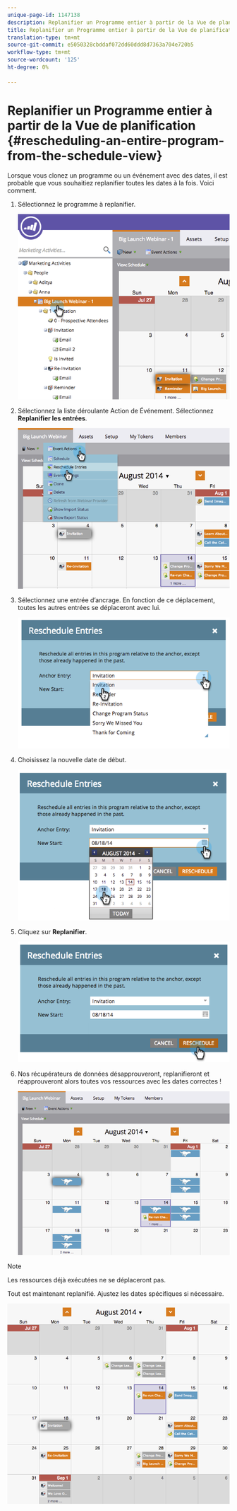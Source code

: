 ```yaml
---
unique-page-id: 1147138
description: Replanifier un Programme entier à partir de la Vue de planification - Documents marketing - Documentation du produit
title: Replanifier un Programme entier à partir de la Vue de planification
translation-type: tm+mt
source-git-commit: e5050328cbddaf072dd60ddd8d7363a704e720b5
workflow-type: tm+mt
source-wordcount: '125'
ht-degree: 0%

---
```



# Replanifier un Programme entier à partir de la Vue de planification {#rescheduling-an-entire-program-from-the-schedule-view}

Lorsque vous clonez un programme ou un événement avec des dates, il est probable que vous souhaitiez replanifier toutes les dates à la fois. Voici comment.

1. Sélectionnez le programme à replanifier.

   ![](assets/image2014-9-23-15-3a15-3a18.png)

1. Sélectionnez la liste déroulante Action de Événement. Sélectionnez **Replanifier les entrées**.

   ![](assets/image2014-9-23-15-3a15-3a53.png)

1. Sélectionnez une entrée d’ancrage. En fonction de ce déplacement, toutes les autres entrées se déplaceront avec lui.

   ![](assets/image2014-9-23-15-3a18-3a23.png)

1. Choisissez la nouvelle date de début.

   ![](assets/image2014-9-23-15-3a18-3a37.png)

1. Cliquez sur **Replanifier**.

   ![](assets/image2014-9-23-15-3a18-3a54.png)

1. Nos récupérateurs de données désapprouveront, replanifieront et réapprouveront alors toutes vos ressources avec les dates correctes !

   ![](assets/image2014-9-23-15-3a19-3a1.png)

>[!NOTE]
>
>Les ressources déjà exécutées ne se déplaceront pas.

Tout est maintenant replanifié. Ajustez les dates spécifiques si nécessaire.

![](assets/image2014-9-23-15-3a19-3a58.png)
